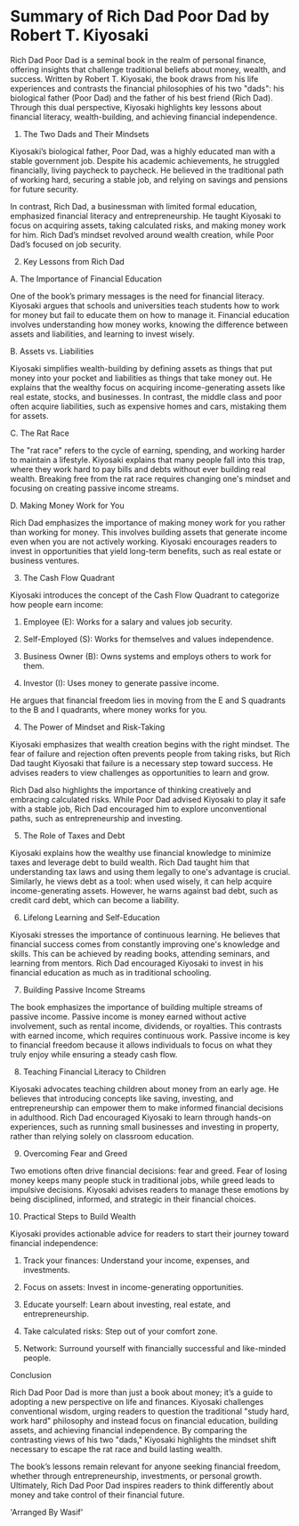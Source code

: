 # Summary of Rich Dad Poor Dad by Robert T. Kiyosaki

Rich Dad Poor Dad is a seminal book in the realm of personal finance, offering insights that challenge traditional beliefs about money, wealth, and success. Written by Robert T. Kiyosaki, the book draws from his life experiences and contrasts the financial philosophies of his two "dads": his biological father (Poor Dad) and the father of his best friend (Rich Dad). Through this dual perspective, Kiyosaki highlights key lessons about financial literacy, wealth-building, and achieving financial independence.

1. The Two Dads and Their Mindsets

Kiyosaki’s biological father, Poor Dad, was a highly educated man with a stable government job. Despite his academic achievements, he struggled financially, living paycheck to paycheck. He believed in the traditional path of working hard, securing a stable job, and relying on savings and pensions for future security.

In contrast, Rich Dad, a businessman with limited formal education, emphasized financial literacy and entrepreneurship. He taught Kiyosaki to focus on acquiring assets, taking calculated risks, and making money work for him. Rich Dad’s mindset revolved around wealth creation, while Poor Dad’s focused on job security.

2. Key Lessons from Rich Dad

A. The Importance of Financial Education

One of the book’s primary messages is the need for financial literacy. Kiyosaki argues that schools and universities teach students how to work for money but fail to educate them on how to manage it. Financial education involves understanding how money works, knowing the difference between assets and liabilities, and learning to invest wisely.

B. Assets vs. Liabilities

Kiyosaki simplifies wealth-building by defining assets as things that put money into your pocket and liabilities as things that take money out. He explains that the wealthy focus on acquiring income-generating assets like real estate, stocks, and businesses. In contrast, the middle class and poor often acquire liabilities, such as expensive homes and cars, mistaking them for assets.

C. The Rat Race

The "rat race" refers to the cycle of earning, spending, and working harder to maintain a lifestyle. Kiyosaki explains that many people fall into this trap, where they work hard to pay bills and debts without ever building real wealth. Breaking free from the rat race requires changing one's mindset and focusing on creating passive income streams.

D. Making Money Work for You

Rich Dad emphasizes the importance of making money work for you rather than working for money. This involves building assets that generate income even when you are not actively working. Kiyosaki encourages readers to invest in opportunities that yield long-term benefits, such as real estate or business ventures.

3. The Cash Flow Quadrant

Kiyosaki introduces the concept of the Cash Flow Quadrant to categorize how people earn income:

1. Employee (E): Works for a salary and values job security.


2. Self-Employed (S): Works for themselves and values independence.


3. Business Owner (B): Owns systems and employs others to work for them.


4. Investor (I): Uses money to generate passive income.



He argues that financial freedom lies in moving from the E and S quadrants to the B and I quadrants, where money works for you.

4. The Power of Mindset and Risk-Taking

Kiyosaki emphasizes that wealth creation begins with the right mindset. The fear of failure and rejection often prevents people from taking risks, but Rich Dad taught Kiyosaki that failure is a necessary step toward success. He advises readers to view challenges as opportunities to learn and grow.

Rich Dad also highlights the importance of thinking creatively and embracing calculated risks. While Poor Dad advised Kiyosaki to play it safe with a stable job, Rich Dad encouraged him to explore unconventional paths, such as entrepreneurship and investing.

5. The Role of Taxes and Debt

Kiyosaki explains how the wealthy use financial knowledge to minimize taxes and leverage debt to build wealth. Rich Dad taught him that understanding tax laws and using them legally to one's advantage is crucial. Similarly, he views debt as a tool: when used wisely, it can help acquire income-generating assets. However, he warns against bad debt, such as credit card debt, which can become a liability.

6. Lifelong Learning and Self-Education

Kiyosaki stresses the importance of continuous learning. He believes that financial success comes from constantly improving one's knowledge and skills. This can be achieved by reading books, attending seminars, and learning from mentors. Rich Dad encouraged Kiyosaki to invest in his financial education as much as in traditional schooling.

7. Building Passive Income Streams

The book emphasizes the importance of building multiple streams of passive income. Passive income is money earned without active involvement, such as rental income, dividends, or royalties. This contrasts with earned income, which requires continuous work. Passive income is key to financial freedom because it allows individuals to focus on what they truly enjoy while ensuring a steady cash flow.

8. Teaching Financial Literacy to Children

Kiyosaki advocates teaching children about money from an early age. He believes that introducing concepts like saving, investing, and entrepreneurship can empower them to make informed financial decisions in adulthood. Rich Dad encouraged Kiyosaki to learn through hands-on experiences, such as running small businesses and investing in property, rather than relying solely on classroom education.

9. Overcoming Fear and Greed

Two emotions often drive financial decisions: fear and greed. Fear of losing money keeps many people stuck in traditional jobs, while greed leads to impulsive decisions. Kiyosaki advises readers to manage these emotions by being disciplined, informed, and strategic in their financial choices.

10. Practical Steps to Build Wealth

Kiyosaki provides actionable advice for readers to start their journey toward financial independence:

1. Track your finances: Understand your income, expenses, and investments.


2. Focus on assets: Invest in income-generating opportunities.


3. Educate yourself: Learn about investing, real estate, and entrepreneurship.


4. Take calculated risks: Step out of your comfort zone.


5. Network: Surround yourself with financially successful and like-minded people.



Conclusion

Rich Dad Poor Dad is more than just a book about money; it’s a guide to adopting a new perspective on life and finances. Kiyosaki challenges conventional wisdom, urging readers to question the traditional "study hard, work hard" philosophy and instead focus on financial education, building assets, and achieving financial independence. By comparing the contrasting views of his two "dads," Kiyosaki highlights the mindset shift necessary to escape the rat race and build lasting wealth.

The book’s lessons remain relevant for anyone seeking financial freedom, whether through entrepreneurship, investments, or personal growth. Ultimately, Rich Dad Poor Dad inspires readers to think differently about money and take control of their financial future.

'Arranged By Wasif'
